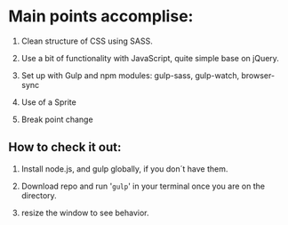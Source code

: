 **Main points accomplise:**
=======================
1. Clean structure of CSS using SASS.

2. Use a bit of functionality with JavaScript, quite simple base on jQuery.

3. Set up with Gulp and npm modules: gulp-sass, gulp-watch, browser-sync

4. Use of a Sprite

5. Break point change

## How to check it out:

1. Install node.js, and gulp globally, if you don´t have them.

2. Download repo and run '`gulp`' in your terminal once you are on the directory.

3. resize the window to see behavior.


